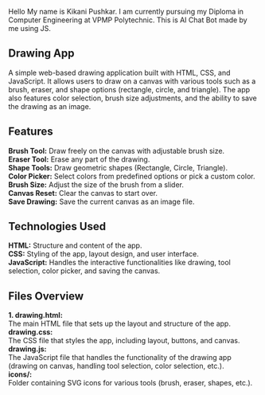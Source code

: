 Hello My name is Kikani Pushkar.
I am currently pursuing my Diploma in Computer Engineering at VPMP Polytechnic.
This is AI Chat Bot made by me using JS.

<h2>Drawing App</h2>
A simple web-based drawing application built with HTML, CSS, and JavaScript. It allows users to draw on a canvas with various tools such as a brush, eraser, and shape options (rectangle, circle, and triangle). The app also features color selection, brush size adjustments, and the ability to save the drawing as an image.

<h2>Features</h2>
<b>Brush Tool:</b> Draw freely on the canvas with adjustable brush size. <br>
<b>Eraser Tool:</b> Erase any part of the drawing.<br>
<b>Shape Tools:</b> Draw geometric shapes (Rectangle, Circle, Triangle).<br>
<b>Color Picker:</b> Select colors from predefined options or pick a custom color.<br>
<b>Brush Size:</b> Adjust the size of the brush from a slider.<br>
<b>Canvas Reset:</b> Clear the canvas to start over.<br>
<b>Save Drawing:</b> Save the current canvas as an image file.<br>

<h2>Technologies Used </h2>
<b>HTML:</b> Structure and content of the app. <br>
<b>CSS:</b> Styling of the app, layout design, and user interface.<br>
<b>JavaScript:</b> Handles the interactive functionalities like drawing, tool selection, color picker, and saving the canvas.<br>

<h2>Files Overview</h2>
<b>1. drawing.html:</b> <br>The main HTML file that sets up the layout and structure of the app. <br>
<b>drawing.css:</b> <br>The CSS file that styles the app, including layout, buttons, and canvas.<br>
<b>drawing.js:</b> <br> The JavaScript file that handles the functionality of the drawing app (drawing on canvas, handling tool selection, color selection, etc.).<br>
<b>icons/:</b> <br> Folder containing SVG icons for various tools (brush, eraser, shapes, etc.).
